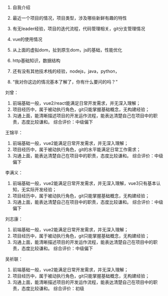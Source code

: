1. 自我介绍

2. 最近一个项目的情况，项目类型，涉及哪些新鲜有趣的特性

3. 有无leader经验，项目的迭代流程，代码管理相关，git分支管理情况

4. vue的使用情况

5. 从上面的虚拟dom，扯到原生dom，js的基础，性能优化

6. http基础知识，数据结构

7. 还有没有其他技术栈的经验，nodejs，java，python，

8. “我对你这边的情况基本了解了，你有什么要问的吗？”


刘曾：
1. 前端基础一般，vue2/react能满足日常开发需求，并无深入理解；
2. 项目经历中，属于被动执行角色，git只能掌握基础概念，无构建经验；
3. 沟通上面，能清晰描述项目的开发运作流程，能表达清楚自己在项目中的职责，态度比较谦和。
综合评价：中级偏下

王锦平：
1. 前端基础一般，vue2能满足日常开发需求，并无深入理解；
2. 项目经历中，属于被动执行角色，git的水平能满足日常工作需求；
3. 沟通上面，能表达清楚自己在项目中的职责，态度比较谦和。
综合评价：中级偏下

李满义：
1. 前端基础一般，vue2能满足日常开发需求，并无深入理解，vue3只有基本认知，无实际开发经验；
2. 项目经历中，属于被动执行角色，git只能掌握基础概念，无构建经验；
3. 沟通上面，能表达清楚自己在项目中的职责，态度比较谦和。
综合评价：中级偏下

刘志康：
1. 前端基础一般，vue2能满足日常开发需求，并无深入理解；
2. 项目经历中，属于被动执行角色，git只能掌握基础概念，无构建经验；
3. 沟通上面，能清晰描述项目的开发运作流程，能表达清楚自己在项目中的职责，态度比较谦和。
综合评价：中级偏下

吴祈联：
1. 前端基础一般，vue2能满足日常开发需求，并无深入理解；
2. 项目经历中，属于被动执行角色，git只能掌握基础概念，无构建经验；
3. 沟通上面，能清晰描述项目的开发运作流程，能表达清楚自己在项目中的职责，态度比较谦和。
综合评价：初级


